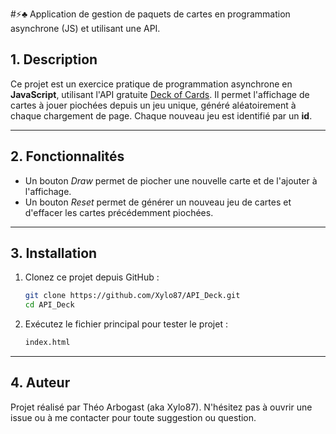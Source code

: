 #⚡♣️ Application de gestion de paquets de cartes en programmation asynchrone (JS) et utilisant une API.

## 1. Description 
Ce projet est un exercice pratique de programmation asynchrone en **JavaScript**, utilisant l'API gratuite [Deck of Cards](https://deckofcardsapi.com/).
Il permet l'affichage de cartes à jouer piochées depuis un jeu unique, généré aléatoirement à chaque chargement de page. Chaque nouveau jeu est identifié par un **id**.

---

## 2. Fonctionnalités
- Un bouton *Draw* permet de piocher une nouvelle carte et de l'ajouter à l'affichage.
- Un bouton *Reset* permet de générer un nouveau jeu de cartes et d'effacer les cartes précédemment piochées.

---

## 3. Installation

1. Clonez ce projet depuis GitHub :
   ```bash
   git clone https://github.com/Xylo87/API_Deck.git
   cd API_Deck
   ```
   
2. Exécutez le fichier principal pour tester le projet :
   ```bash
   index.html
   ```

---

## 4. Auteur
Projet réalisé par Théo Arbogast (aka Xylo87).
N'hésitez pas à ouvrir une issue ou à me contacter pour toute suggestion ou question.
